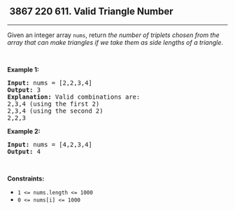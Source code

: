 <h2> 3867 220
611. Valid Triangle Number</h2><hr><div><p>Given an integer array <code>nums</code>, return <em>the number of triplets chosen from the array that can make triangles if we take them as side lengths of a triangle</em>.</p>

<p>&nbsp;</p>
<p><strong class="example">Example 1:</strong></p>

<pre><strong>Input:</strong> nums = [2,2,3,4]
<strong>Output:</strong> 3
<strong>Explanation:</strong> Valid combinations are: 
2,3,4 (using the first 2)
2,3,4 (using the second 2)
2,2,3
</pre>

<p><strong class="example">Example 2:</strong></p>

<pre><strong>Input:</strong> nums = [4,2,3,4]
<strong>Output:</strong> 4
</pre>

<p>&nbsp;</p>
<p><strong>Constraints:</strong></p>

<ul>
	<li><code>1 &lt;= nums.length &lt;= 1000</code></li>
	<li><code>0 &lt;= nums[i] &lt;= 1000</code></li>
</ul>
</div>